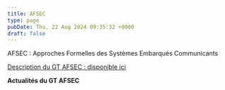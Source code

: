 ```yaml
---
title: AFSEC
type: page
pubDate: Thu, 22 Aug 2024 09:35:32 +0000
draft: false
---
```


AFSEC : Approches Formelles des Systèmes Embarqués Communicants

[Description du GT AFSEC : disponible ici](https://gdr-gpl.cnrs.fr/?page_id=511)

**Actualités du GT AFSEC**
